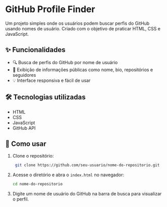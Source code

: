 # GitHub Profile Finder

Um projeto simples onde os usuários podem buscar perfis do GitHub usando nomes de usuário. Criado com o objetivo de praticar HTML, CSS e JavaScript.

## ✨ Funcionalidades

- 🔍 Busca de perfis do GitHub por nome de usuário
- 📄 Exibição de informações públicas como nome, bio, repositórios e seguidores
- 💡 Interface responsiva e fácil de usar

## 🛠️ Tecnologias utilizadas

- HTML
- CSS
- JavaScript
- GitHub API

## 🚀 Como usar

1. Clone o repositório:
   ```bash
    git clone https://github.com/seu-usuario/nome-do-repositorio.git
   ```

3. Acesse o diretório e abra o `index.html` no navegador:

   ```bash
   cd nome-do-repositorio
   ```

5. Digite um nome de usuário do GitHub na barra de busca para visualizar o perfil.
